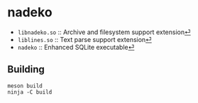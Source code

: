 # nadeko

+ `libnadeko.so` :: Archive and filesystem support extension[⏎](./nadeko.c)
+ `liblines.so` :: Text parse support extension[⏎](./lines.c)
+ `nadeko` :: Enhanced SQLite executable[⏎](./main.c)

## Building

``` shell
meson build
ninja -C build
```
